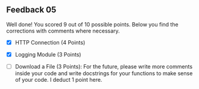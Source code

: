 ## Feedback 05

Well done! You scored 9 out of 10 possible points. Below you find the corrections with comments where necessary.

- [x] HTTP Connection (4 Points)

- [x] Logging Module (3 Points)

- [ ] Download a File (3 Points): For the future, please write more comments inside your code and write docstrings for your functions to make sense of your code. I deduct 1 point here. 

